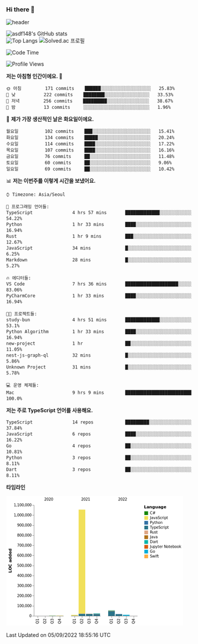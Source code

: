 ### Hi there 👋

![header](https://capsule-render.vercel.app/api?type=shark&color=gradient&height=300&section=header&text=asdf148&fontSize=90)

![asdf148's GitHub stats](https://github-readme-stats.vercel.app/api?username=asdf148&show_icons=true&theme=midnight-purple)<br>
![Top Langs](https://github-readme-stats.vercel.app/api/top-langs/?username=asdf148&layout=compact&theme=midnight-purple&langs_count=10)
![Solved.ac 프로필](http://mazassumnida.wtf/api/v2/generate_badge?boj=eldldk)

<!--
**asdf148/asdf148** is a ✨ _special_ ✨ repository because its `README.md` (this file) appears on your GitHub profile.

Here are some ideas to get you started:

- 🔭 I’m currently working on ...
- 🌱 I’m currently learning ...
- 👯 I’m looking to collaborate on ...
- 🤔 I’m looking for help with ...
- 💬 Ask me about ...
- 📫 How to reach me: ...
- 😄 Pronouns: ...
- ⚡ Fun fact: ...
-->

<!--START_SECTION:waka-->
![Code Time](http://img.shields.io/badge/Code%20Time-112%20hrs%2057%20mins-blue)

![Profile Views](http://img.shields.io/badge/Profile%20Views-4-blue)

**저는 아침형 인간이에요. 🐤** 

```text
🌞 아침         171 commits    ██████░░░░░░░░░░░░░░░░░░░   25.83% 
🌆 낮　         222 commits    ████████░░░░░░░░░░░░░░░░░   33.53% 
🌃 저녁         256 commits    █████████░░░░░░░░░░░░░░░░   38.67% 
🌙 밤　         13 commits     ░░░░░░░░░░░░░░░░░░░░░░░░░   1.96%

```
📅 **제가 가장 생산적인 날은 화요일이에요.** 

```text
월요일          102 commits    ███░░░░░░░░░░░░░░░░░░░░░░   15.41% 
화요일          134 commits    █████░░░░░░░░░░░░░░░░░░░░   20.24% 
수요일          114 commits    ████░░░░░░░░░░░░░░░░░░░░░   17.22% 
목요일          107 commits    ████░░░░░░░░░░░░░░░░░░░░░   16.16% 
금요일          76 commits     ██░░░░░░░░░░░░░░░░░░░░░░░   11.48% 
토요일          60 commits     ██░░░░░░░░░░░░░░░░░░░░░░░   9.06% 
일요일          69 commits     ██░░░░░░░░░░░░░░░░░░░░░░░   10.42%

```


📊 **저는 이번주를 이렇게 시간을 보냈어요.** 

```text
⌚︎ Timezone: Asia/Seoul

💬 프로그래밍 언어들: 
TypeScript               4 hrs 57 mins       █████████████░░░░░░░░░░░░   54.22% 
Python                   1 hr 33 mins        ████░░░░░░░░░░░░░░░░░░░░░   16.94% 
Rust                     1 hr 9 mins         ███░░░░░░░░░░░░░░░░░░░░░░   12.67% 
JavaScript               34 mins             █░░░░░░░░░░░░░░░░░░░░░░░░   6.25% 
Markdown                 28 mins             █░░░░░░░░░░░░░░░░░░░░░░░░   5.27%

🔥 에디터들: 
VS Code                  7 hrs 36 mins       ████████████████████░░░░░   83.06% 
PyCharmCore              1 hr 33 mins        ████░░░░░░░░░░░░░░░░░░░░░   16.94%

🐱‍💻 프로젝트들: 
study-bun                4 hrs 51 mins       █████████████░░░░░░░░░░░░   53.1% 
Python Algorithm         1 hr 33 mins        ████░░░░░░░░░░░░░░░░░░░░░   16.94% 
new-project              1 hr                ██░░░░░░░░░░░░░░░░░░░░░░░   11.05% 
nest-js-graph-ql         32 mins             █░░░░░░░░░░░░░░░░░░░░░░░░   5.86% 
Unknown Project          31 mins             █░░░░░░░░░░░░░░░░░░░░░░░░   5.78%

💻 운영 체제들: 
Mac                      9 hrs 9 mins        █████████████████████████   100.0%

```

**저는 주로 TypeScript 언어를 사용해요.** 

```text
TypeScript               14 repos            █████████░░░░░░░░░░░░░░░░   37.84% 
JavaScript               6 repos             ████░░░░░░░░░░░░░░░░░░░░░   16.22% 
Go                       4 repos             ██░░░░░░░░░░░░░░░░░░░░░░░   10.81% 
Python                   3 repos             ██░░░░░░░░░░░░░░░░░░░░░░░   8.11% 
Dart                     3 repos             ██░░░░░░░░░░░░░░░░░░░░░░░   8.11%

```


**타임라인**

![Chart not found](https://raw.githubusercontent.com/asdf148/asdf148/main/charts/bar_graph.png) 


 Last Updated on 05/09/2022 18:55:16 UTC
<!--END_SECTION:waka-->
